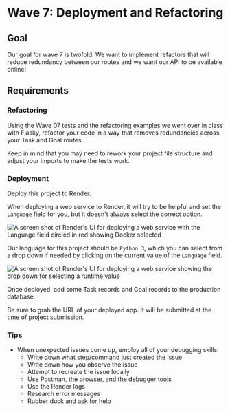 # Wave 7: Deployment and Refactoring

## Goal

Our goal for wave 7 is twofold. We want to implement refactors that will reduce redundancy between our routes and we want our API to be available online!

## Requirements

### Refactoring
Using the Wave 07 tests and the refactoring examples we went over in class with Flasky, refactor your code in a way that removes redundancies across your Task and Goal routes. 

Keep in mind that you may need to rework your project file structure and adjust your imports to make the tests work.

### Deployment
Deploy this project to Render.

When deploying a web service to Render, it will try to be helpful and set the `Language` field for you, but it doesn't always select the correct option.

![A screen shot of Render's UI for deploying a web service with the Language field circled in red showing Docker selected](assets/render-show-language-field.png)

Our language for this project should be `Python 3`, which you can select from a drop down if needed by clicking on the current value of the `Language` field.

![A screen shot of Render's UI for deploying a web service showing the drop down for selecting a runtime value](assets/render-show-language-drop-down.png)

Once deployed, add some Task records and Goal records to the production database.

Be sure to grab the URL of your deployed app. It will be submitted at the time of project submission.

### Tips

- When unexpected issues come up, employ all of your debugging skills:
    - Write down what step/command just created the issue
    - Write down how you observe the issue
    - Attempt to recreate the issue locally
    - Use Postman, the browser, and the debugger tools
    - Use the Render logs
    - Research error messages
    - Rubber duck and ask for help
